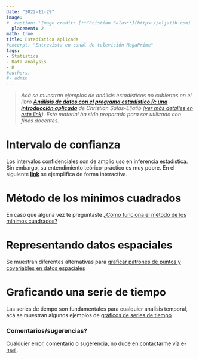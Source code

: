 ```yaml
---
date: "2022-11-29"
image:
#  caption: 'Image credit: [**Christian Salas**](https://eljatib.com)'
  placement: 2
math: true
title: Estadística aplicada
#excerpt: "Entrevista en canal de televisión MegaPrime"
tags:
- Statistics
- Data analysis
- R
#authors:
#- admin
---
```


> *Acá se muestran ejemplos de análisis estadísticos no cubiertos en el libro [**Análisis de datos con el programa estadístico R: una introducción aplicada**](https://tienda.zigzag.cl/9789566086109-analisis-de-datos-con-el-programa-estadistico-r.html) de Christian Salas-Eljatib ([ver más detalles en este link](./rlibro.md)). Este material ha sido preparado para ser utilizado con fines docentes.* 


# Intervalo de confianza 

Los intervalos confidenciales son de amplio uso en inferencia estadística. Sin embargo, su entendimiento teórico-práctico es muy pobre. En el siguiente [**link**](https://cseljatib.shinyapps.io/intConfApp/) se ejemplifica de forma interactiva.

# Método de los mínimos cuadrados
En caso que alguna vez te preguntaste [¿Cómo funciona el método de los mínimos cuadrados?](ols/minCuadrados.html)

# Representando datos espaciales
Se muestran diferentes alternativas para [graficar patrones de puntos y 
 covariables en datos espaciales](datosEspa.html)

# Graficando una serie de tiempo
Las series de tiempo son fundamentales para cualquier
analisis temporal, acá se muestran algunos ejemplos de [gráficos de series de tiempo](serieTiempo2.html)


### Comentarios/sugerencias?
Cualquier error, comentario o sugerencia, no dude en contactarme [vía e-mail](mailto:cseljatib@gmail.com).

<!--- 
#### Te parecio interesante o util? Considera compartirlo 🙌

<img src="portadaLibro.jpg" width="1000" height="350">
**Some of my older websites**
- [My old website](https://cseljatib.wixsite.com/biometria)
- [My old linux help](http://biometria.ufro.cl/myLinuxHelp/)
* [Mentoirs](./educa.md)
![](images/chacai01.jpg)
-->
